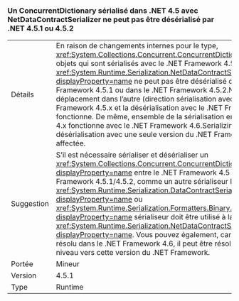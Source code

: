 ### <a name="a-concurrentdictionary-serialized-in-net-45-with-netdatacontractserializer-cannot-be-deserialized-by-net-451-or-452"></a>Un ConcurrentDictionary sérialisé dans .NET 4.5 avec NetDataContractSerializer ne peut pas être désérialisé par .NET 4.5.1 ou 4.5.2

|   |   |
|---|---|
|Détails|En raison de changements internes pour le type, <xref:System.Collections.Concurrent.ConcurrentDictionary%602> les objets qui sont sérialisés avec le .NET Framework 4.5 à l’aide de la <xref:System.Runtime.Serialization.NetDataContractSerializer?displayProperty=name> ne peut pas être désérialisé dans le .NET Framework 4.5.1 ou dans le .NET Framework 4.5.2.Note ce déplacement dans l’autre (direction sérialisation avec le .NET Framework 4.5.x et la désérialisation avec le .NET Framework 4.5) fonctionne. De même, ensemble de la sérialisation entre les versions 4.x fonctionne avec le .NET Framework 4.6.Serializing et la désérialisation avec une seule version du .NET Framework n’est pas affectée.|
|Suggestion|S’il est nécessaire sérialiser et désérialiser un <xref:System.Collections.Concurrent.ConcurrentDictionary%602?displayProperty=name> entre le .NET Framework 4.5 et le .NET Framework 4.5.1/4.5.2, comme un autre sérialiseur le <xref:System.Runtime.Serialization.DataContractSerializer?displayProperty=name> ou <xref:System.Runtime.Serialization.Formatters.Binary.BinaryFormatter?displayProperty=name> sérialiseur doit être utilisé à la place de la <xref:System.Runtime.Serialization.NetDataContractSerializer?displayProperty=name>. Vous pouvez également, car ce problème est résolu dans le .NET Framework 4.6, il peut être résolu par la mise à niveau vers cette version du .NET Framework.|
|Portée|Mineur|
|Version|4.5.1|
|Type|Runtime|

